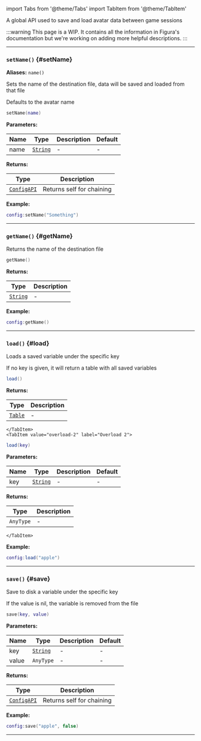 import Tabs from '@theme/Tabs'
import TabItem from '@theme/TabItem'

A global API used to save and load avatar data between game sessions

:::warning
This page is a WIP. It contains all the information in Figura's documentation but we're working on adding more helpful descriptions.
:::

---

### <code>setName()</code> \{#setName}

**Aliases:** `name()`

Sets the name of the destination file, data will be saved and loaded from that file

Defaults to the avatar name

```lua
setName(name)
```

**Parameters:**

| Name | Type                                            | Description | Default |
| ---- | ----------------------------------------------- | ----------- | ------- |
| name | <code>[String](/tutorials/types/Strings)</code> | -           | -       |

**Returns:**

| Type                                      | Description               |
| ----------------------------------------- | ------------------------- |
| <code>[ConfigAPI](/globals/Config)</code> | Returns self for chaining |

**Example:**

```lua
config:setName("Something")
```

---

### <code>getName()</code> \{#getName}

Returns the name of the destination file

```lua
getName()
```

**Returns:**

| Type                                            | Description |
| ----------------------------------------------- | ----------- |
| <code>[String](/tutorials/types/Strings)</code> | -           |

**Example:**

```lua
config:getName()
```

---

### <code>load()</code> \{#load}

Loads a saved variable under the specific key

If no key is given, it will return a table with all saved variables

<Tabs>
    <TabItem value="overload-1" label="Overload 1">

```lua
load()
```

**Returns:**

| Type                                          | Description |
| --------------------------------------------- | ----------- |
| <code>[Table](/tutorials/types/Tables)</code> | -           |

    </TabItem>
    <TabItem value="overload-2" label="Overload 2">

```lua
load(key)
```

**Parameters:**

| Name | Type                                            | Description | Default |
| ---- | ----------------------------------------------- | ----------- | ------- |
| key  | <code>[String](/tutorials/types/Strings)</code> | -           | -       |

**Returns:**

| Type                 | Description |
| -------------------- | ----------- |
| <code>AnyType</code> | -           |

    </TabItem>

</Tabs>

**Example:**

```lua
config:load("apple")
```

---

### <code>save()</code> \{#save}

Save to disk a variable under the specific key

If the value is nil, the variable is removed from the file

```lua
save(key, value)
```

**Parameters:**

| Name  | Type                                            | Description | Default |
| ----- | ----------------------------------------------- | ----------- | ------- |
| key   | <code>[String](/tutorials/types/Strings)</code> | -           | -       |
| value | <code>AnyType</code>                            | -           | -       |

**Returns:**

| Type                                      | Description               |
| ----------------------------------------- | ------------------------- |
| <code>[ConfigAPI](/globals/Config)</code> | Returns self for chaining |

**Example:**

```lua
config:save("apple", false)
```

---
